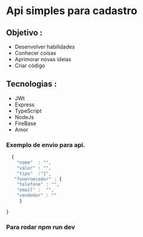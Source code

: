 # Api simples para cadastro

## Objetivo :

- Desenvolver habilidades 
- Conhecer coisas 
- Aprimorar novas ideias 
- Criar código


## Tecnologias :

- JWt
- Express 
- TypeScript
- NodeJs
- FireBase
- Amor 


### Exemplo de envio para api.
```javascript
  {
    "nome"  : "",
    "valor" : "",
    "tipo"  :"1",
   "fonernecedor" : {
    "telefone" : "",
    "email" :  "",
    "vendedor" : ""
     }
  
}
```

### Para rodar npm run dev
